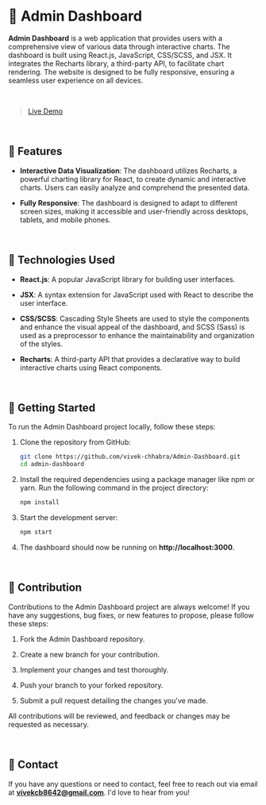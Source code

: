 # 📝 Admin Dashboard

**Admin Dashboard** is a web application that provides users with a comprehensive view of various data through interactive charts. The dashboard is built using React.js, JavaScript, CSS/SCSS, and JSX. It integrates the Recharts library, a third-party API, to facilitate chart rendering. The website is designed to be fully responsive, ensuring a seamless user experience on all devices.

<br>

> [Live Demo](https://vivek-chhabra.github.io/Admin-Dashboard/)

<br>

## 🌟 Features

- **Interactive Data Visualization**: The dashboard utilizes Recharts, a powerful charting library for React, to create dynamic and interactive charts. Users can easily analyze and comprehend the presented data.

- **Fully Responsive**: The dashboard is designed to adapt to different screen sizes, making it accessible and user-friendly across desktops, tablets, and mobile phones.

<br>

## 🔧 Technologies Used

- **React.js**: A popular JavaScript library for building user interfaces.

- **JSX**: A syntax extension for JavaScript used with React to describe the user interface.

- **CSS/SCSS**: Cascading Style Sheets are used to style the components and enhance the visual appeal of the dashboard, and SCSS (Sass) is used as a preprocessor to 
  enhance the maintainability and organization of the styles.

- **Recharts**: A third-party API that provides a declarative way to build interactive charts using React components.

<br>

## 🚀 Getting Started

To run the Admin Dashboard project locally, follow these steps:

1. Clone the repository from GitHub:

   ```bash
   git clone https://github.com/vivek-chhabra/Admin-Dashboard.git
   cd admin-dashboard
   ```

2. Install the required dependencies using a package manager like npm or yarn. Run the following command in the project directory:

   ```bash
   npm install
   ```

3. Start the development server:

   ```bash
   npm start
   ```

4. The dashboard should now be running on **http://localhost:3000**.

<br>

## 👏 Contribution

Contributions to the Admin Dashboard project are always welcome! If you have any suggestions, bug fixes, or new features to propose, please follow these steps:

1. Fork the Admin Dashboard repository.

2. Create a new branch for your contribution.

3. Implement your changes and test thoroughly.

4. Push your branch to your forked repository.

5. Submit a pull request detailing the changes you've made.

All contributions will be reviewed, and feedback or changes may be requested as necessary.

<br>

## 📧 Contact

If you have any questions or need to contact, feel free to reach out via email at **vivekcb8642@gmail.com**. I'd love to hear from you!
